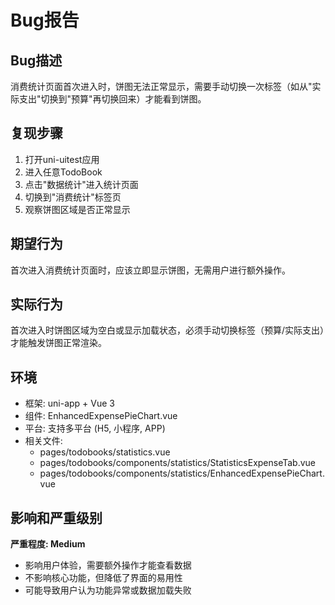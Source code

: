 # Bug报告

## Bug描述
消费统计页面首次进入时，饼图无法正常显示，需要手动切换一次标签（如从"实际支出"切换到"预算"再切换回来）才能看到饼图。

## 复现步骤
1. 打开uni-uitest应用
2. 进入任意TodoBook
3. 点击"数据统计"进入统计页面
4. 切换到"消费统计"标签页
5. 观察饼图区域是否正常显示

## 期望行为
首次进入消费统计页面时，应该立即显示饼图，无需用户进行额外操作。

## 实际行为
首次进入时饼图区域为空白或显示加载状态，必须手动切换标签（预算/实际支出）才能触发饼图正常渲染。

## 环境
- 框架: uni-app + Vue 3
- 组件: EnhancedExpensePieChart.vue
- 平台: 支持多平台 (H5, 小程序, APP)
- 相关文件: 
  - pages/todobooks/statistics.vue
  - pages/todobooks/components/statistics/StatisticsExpenseTab.vue
  - pages/todobooks/components/statistics/EnhancedExpensePieChart.vue

## 影响和严重级别
**严重程度: Medium**
- 影响用户体验，需要额外操作才能查看数据
- 不影响核心功能，但降低了界面的易用性
- 可能导致用户认为功能异常或数据加载失败